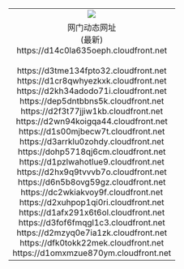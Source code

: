 ﻿<table>
  <tr></tr>
  <tr><td colspan=2 align=center><img src="https://d14c0la635oeph.cloudfront.net/Up/oGate.jpg" /></td></tr>
  <tr><td colspan=2 align=center>网门动态网址<br/>(最新)
<br>https://d14c0la635oeph.cloudfront.net
<br/>
<br>https://d3tme134fpto32.cloudfront.net
<br>https://d1cr8qwhyezkxk.cloudfront.net
<br>https://d2kh34adodo71i.cloudfront.net
<br>https://dep5dntbbns5k.cloudfront.net
<br>https://d2f3t77jjiw1kb.cloudfront.net
<br>https://d2wn94koigqa44.cloudfront.net
<br>https://d1s00mjbecw7t.cloudfront.net
<br>https://d3arrklu0zohdy.cloudfront.net
<br>https://dohp5718qj6cm.cloudfront.net
<br>https://d1pzlwahotlue9.cloudfront.net
<br>https://d2hx9q9tvvvb7o.cloudfront.net
<br>https://d6n5b8ovg59gz.cloudfront.net
<br>https://dc2wkiakvoy9f.cloudfront.net
<br>https://d2xuhpop1qi0ri.cloudfront.net
<br>https://d1afx291x6t6ol.cloudfront.net
<br>https://d3fof6fmqgl1c3.cloudfront.net
<br>https://d2mzyq0e7ia1zk.cloudfront.net
<br>https://dfk0tokk22mek.cloudfront.net
<br>https://d1omxmzue870ym.cloudfront.net
    </td>
  </tr>
</table>
